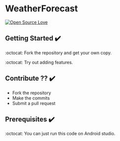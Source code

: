 # WeatherForecast


[![Open Source Love](https://badges.frapsoft.com/os/v2/open-source.svg?v=102)]()  &nbsp;&nbsp;



## Getting Started :heavy_check_mark:
:octocat: Fork the repository and get your own copy.

:octocat: Try out adding features.

## Contribute ?? :heavy_check_mark:
* Fork the repository
* Make the commits
* Submit a pull request

## Prerequisites :heavy_check_mark:
:octocat: You can just run this code on Android studio.
